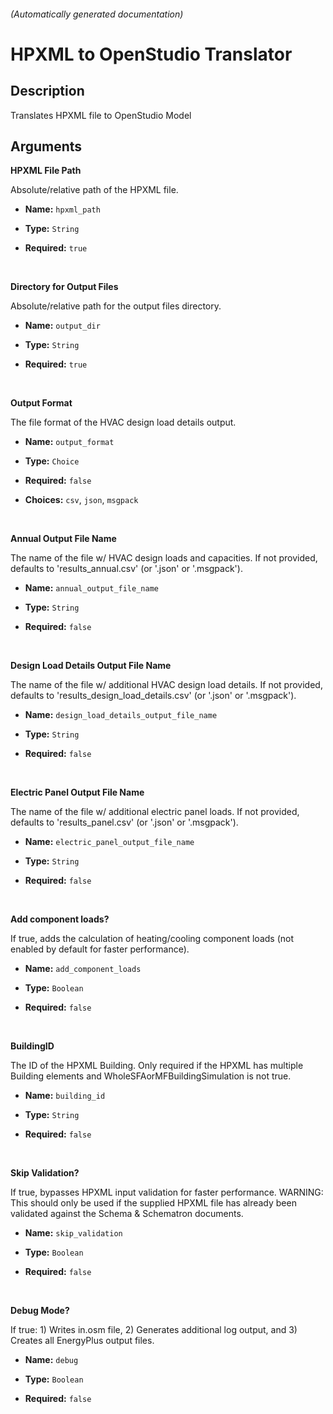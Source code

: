 
###### (Automatically generated documentation)

# HPXML to OpenStudio Translator

## Description
Translates HPXML file to OpenStudio Model



## Arguments


**HPXML File Path**

Absolute/relative path of the HPXML file.

- **Name:** ``hpxml_path``
- **Type:** ``String``

- **Required:** ``true``

<br/>

**Directory for Output Files**

Absolute/relative path for the output files directory.

- **Name:** ``output_dir``
- **Type:** ``String``

- **Required:** ``true``

<br/>

**Output Format**

The file format of the HVAC design load details output.

- **Name:** ``output_format``
- **Type:** ``Choice``

- **Required:** ``false``

- **Choices:** `csv`, `json`, `msgpack`

<br/>

**Annual Output File Name**

The name of the file w/ HVAC design loads and capacities. If not provided, defaults to 'results_annual.csv' (or '.json' or '.msgpack').

- **Name:** ``annual_output_file_name``
- **Type:** ``String``

- **Required:** ``false``

<br/>

**Design Load Details Output File Name**

The name of the file w/ additional HVAC design load details. If not provided, defaults to 'results_design_load_details.csv' (or '.json' or '.msgpack').

- **Name:** ``design_load_details_output_file_name``
- **Type:** ``String``

- **Required:** ``false``

<br/>

**Electric Panel Output File Name**

The name of the file w/ additional electric panel loads. If not provided, defaults to 'results_panel.csv' (or '.json' or '.msgpack').

- **Name:** ``electric_panel_output_file_name``
- **Type:** ``String``

- **Required:** ``false``

<br/>

**Add component loads?**

If true, adds the calculation of heating/cooling component loads (not enabled by default for faster performance).

- **Name:** ``add_component_loads``
- **Type:** ``Boolean``

- **Required:** ``false``

<br/>

**BuildingID**

The ID of the HPXML Building. Only required if the HPXML has multiple Building elements and WholeSFAorMFBuildingSimulation is not true.

- **Name:** ``building_id``
- **Type:** ``String``

- **Required:** ``false``

<br/>

**Skip Validation?**

If true, bypasses HPXML input validation for faster performance. WARNING: This should only be used if the supplied HPXML file has already been validated against the Schema & Schematron documents.

- **Name:** ``skip_validation``
- **Type:** ``Boolean``

- **Required:** ``false``

<br/>

**Debug Mode?**

If true: 1) Writes in.osm file, 2) Generates additional log output, and 3) Creates all EnergyPlus output files.

- **Name:** ``debug``
- **Type:** ``Boolean``

- **Required:** ``false``

<br/>





